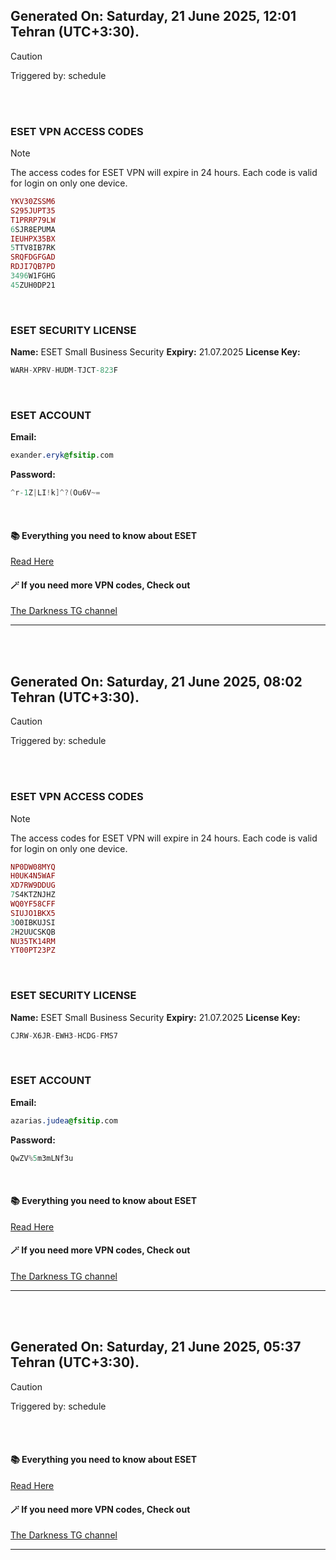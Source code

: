 ## Generated On: Saturday, 21 June 2025, 12:01 Tehran (UTC+3:30).

> [!CAUTION]
> Triggered by: schedule

<br><br>

### ESET VPN ACCESS CODES

> [!NOTE]
> The access codes for ESET VPN will expire in 24 hours.
> Each code is valid for login on only one device.

```ruby
YKV30ZSSM6
S295JUPT35
T1PRRP79LW
6SJR8EPUMA
IEUHPX35BX
5TTV8IB7RK
SRQFDGFGAD
RDJI7QB7PD
3496W1FGHG
45ZUH0DP21
```

<br>

### ESET SECURITY LICENSE

**Name:** ESET Small Business Security
**Expiry:** 21.07.2025
**License Key:**

```POV-Ray SDL
WARH-XPRV-HUDM-TJCT-823F
```

<br>

### ESET ACCOUNT

**Email:**

```CSS
exander.eryk@fsitip.com
```

**Password:**

```POV-Ray SDL
^r-1Z|LI!k]^?(Ou6V~=
```

<br>

#### 📚 Everything you need to know about ESET

[Read Here](https://t.me/F_NiREvil/2113)

#### 🪄 If you need more VPN codes, Check out

[The Darkness TG channel](https://t.me/Eset_key_trial)

---

<br><br>

## Generated On: Saturday, 21 June 2025, 08:02 Tehran (UTC+3:30).

> [!CAUTION]
> Triggered by: schedule

<br><br>

### ESET VPN ACCESS CODES

> [!NOTE]
> The access codes for ESET VPN will expire in 24 hours.
> Each code is valid for login on only one device.

```ruby
NP0DW08MYQ
H0UK4N5WAF
XD7RW9DDUG
7S4KTZNJHZ
WQ0YF58CFF
SIUJO1BKX5
3O0IBKUJSI
2H2UUCSKQB
NU35TK14RM
YT00PT23PZ
```

<br>

### ESET SECURITY LICENSE

**Name:** ESET Small Business Security
**Expiry:** 21.07.2025
**License Key:**

```POV-Ray SDL
CJRW-X6JR-EWH3-HCDG-FMS7
```

<br>

### ESET ACCOUNT

**Email:**

```CSS
azarias.judea@fsitip.com
```

**Password:**

```POV-Ray SDL
QwZV%5m3mLNf3u
```

<br>

#### 📚 Everything you need to know about ESET

[Read Here](https://t.me/F_NiREvil/2113)

#### 🪄 If you need more VPN codes, Check out

[The Darkness TG channel](https://t.me/Eset_key_trial)

---

<br><br>

## Generated On: Saturday, 21 June 2025, 05:37 Tehran (UTC+3:30).

> [!CAUTION]
> Triggered by: schedule

<br><br>

#### 📚 Everything you need to know about ESET

[Read Here](https://t.me/F_NiREvil/2113)

#### 🪄 If you need more VPN codes, Check out

[The Darkness TG channel](https://t.me/Eset_key_trial)

---

<br><br>

